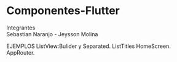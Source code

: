# Componentes-Flutter

Integrantes                                                                          
Sebastian Naranjo - Jeysson Molina 


EJEMPLOS 
ListView:Bulider y Separated.
ListTitles
HomeScreen.
AppRouter.

